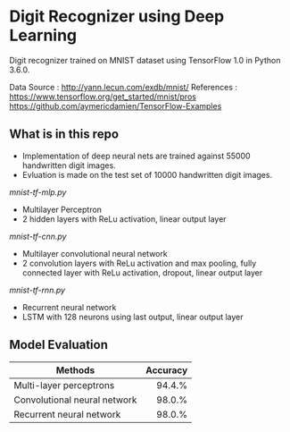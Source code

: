 # Digit Recognizer using Deep Learning

Digit recognizer trained on MNIST dataset using TensorFlow 1.0 in Python 3.6.0. 

Data Source : http://yann.lecun.com/exdb/mnist/
References : 
https://www.tensorflow.org/get_started/mnist/pros
https://github.com/aymericdamien/TensorFlow-Examples


## What is in this repo

* Implementation of deep neural nets are trained against 55000 handwritten digit images.
* Evluation is made on the test set of 10000 handwritten digit images.


*mnist-tf-mlp.py*  

* Multilayer Perceptron
* 2 hidden layers with ReLu activation, linear output layer


*mnist-tf-cnn.py*  

* Multilayer convolutional neural network
* 2 convolution layers with ReLu activation and max pooling, fully connected layer with ReLu activation, dropout, linear output layer


*mnist-tf-rnn.py*  

* Recurrent neural network
* LSTM with 128 neurons using last output, linear output layer



## Model Evaluation
| Methods                         |  Accuracy   |
| ------------------------------- |------------:|
| Multi-layer perceptrons         |  94.4.%     |
| Convolutional neural network    |  98.0.%     |
| Recurrent neural network        |  98.0.%     |

